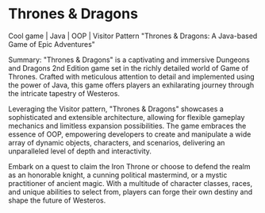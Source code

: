 # Thrones & Dragons
Cool game | Java | OOP | Visitor Pattern
"Thrones & Dragons: A Java-based Game of Epic Adventures"

Summary:
"Thrones & Dragons" is a captivating and immersive Dungeons and Dragons 2nd Edition game set in the richly detailed world of Game of Thrones. Crafted with meticulous attention to detail and implemented using the power of Java, this game offers players an exhilarating journey through the intricate tapestry of Westeros.

Leveraging the Visitor pattern, "Thrones & Dragons" showcases a sophisticated and extensible architecture, allowing for flexible gameplay mechanics and limitless expansion possibilities. The game embraces the essence of OOP, empowering developers to create and manipulate a wide array of dynamic objects, characters, and scenarios, delivering an unparalleled level of depth and interactivity.

Embark on a quest to claim the Iron Throne or choose to defend the realm as an honorable knight, a cunning political mastermind, or a mystic practitioner of ancient magic. With a multitude of character classes, races, and unique abilities to select from, players can forge their own destiny and shape the future of Westeros.
